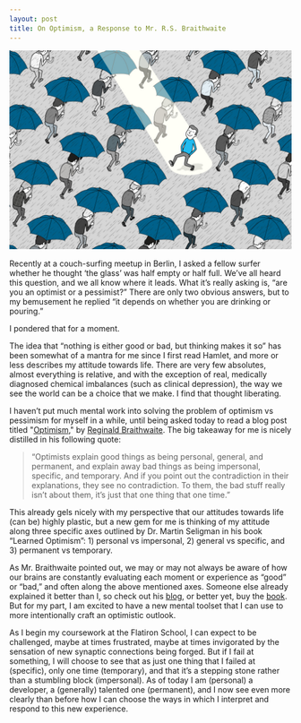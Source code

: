 ```yaml
---
layout: post
title: On Optimism, a Response to Mr. R.S. Braithwaite
---
```


![Alt optimism](/../img/optimism.jpg)

Recently at a couch-surfing meetup in Berlin, I asked a fellow surfer whether he thought ‘the glass’ was half empty or half full. We’ve all heard this question, and we all know where it leads. What it’s really asking is, “are you an optimist or a pessimist?” There are only two obvious answers, but to my bemusement he replied “it depends on whether you are drinking or pouring.”

I pondered that for a moment.

The idea that “nothing is either good or bad, but thinking makes it so” has been somewhat of a mantra for me since I first read Hamlet, and more or less describes my attitude towards life. There are very few absolutes, almost everything is relative, and with the exception of real, medically diagnosed chemical imbalances (such as clinical depression), the way we see the world can be a choice that we make. I find that thought liberating.

I haven’t put much mental work into solving the problem of optimism vs pessimism for myself in a while, until being asked today to read a blog post titled "[Optimism](http://braythwayt.com/homoiconic/2009/05/01/optimism.html)," by [Reginald Braithwaite](http://braythwayt.com/). The big takeaway for me is nicely distilled in his following quote:

>“Optimists explain good things as being personal, general, and permanent, and explain away bad things as being impersonal, specific, and temporary. And if you point out the contradiction in their explanations, they see no contradiction. To them, the bad stuff really isn’t about them, it’s just that one thing that one time.”

This already gels nicely with my perspective that our attitudes towards life (can be) highly plastic, but a new gem for me is thinking of my attitude along three specific axes outlined by Dr. Martin Seligman in his book “Learned Optimism”: 1) personal vs impersonal, 2) general vs specific, and 3) permanent vs temporary.

As Mr. Braithwaite pointed out, we may or may not always be aware of how our brains are constantly evaluating each moment or experience as “good” or “bad,” and often along the above mentioned axes. Someone else already explained it better than I, so check out his [blog](http://braythwayt.com/homoiconic/2009/05/01/optimism.html), or better yet, buy the [book](http://www.amazon.com/gp/product/1400078393?ie=UTF8&tag=raganwald001-20&linkCode=as2&camp=1789&creative=390957&creativeASIN=1400078393). But for my part, I am excited to have a new mental toolset that I can use to more intentionally craft an optimistic outlook.

As I begin my coursework at the Flatiron School, I can expect to be challenged, maybe at times frustrated, maybe at times invigorated by the sensation of new synaptic connections being forged. But if I fail at something, I will choose to see that as just one thing that I failed at (specific), only one time (temporary), and that it’s a stepping stone rather than a stumbling block (impersonal). As of today I am (personal) a developer, a (generally) talented one (permanent), and I now see even more clearly than before how I can choose the ways in which I interpret and respond to this new experience.